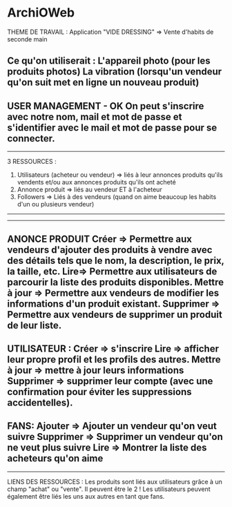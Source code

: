 # ArchiOWeb
THEME DE TRAVAIL : 
Application "VIDE DRESSING" 
=> Vente d'habits de seconde main

Ce qu'on utiliserait : 
L'appareil photo (pour les produits photos)
La vibration (lorsqu'un vendeur qu'on suit met en ligne un nouveau produit)
------------------------------------------------------------------------------------------------------------------------------------
USER MANAGEMENT - OK
On peut s'inscrire avec notre nom, mail et mot de passe et s'identifier avec le mail et mot de passe pour se connecter.
------------------------------------------------------------------------------------------------------------------------------------
------------------------------------------------------------------------------------------------------------------------------------
3 RESSOURCES : 
1. Utilisateurs (acheteur ou vendeur) => liés à leur annonces produits qu'ils vendents et/ou aux annonces produits qu'ils ont acheté
2. Annonce produit => liés au vendeur ET à l'acheteur
3. Followers => Liés à des vendeurs (quand on aime beaucoup les habits d'un ou plusieurs vendeur) 
------------------------------------------------------------------------------------------------------------------------------------
------------------------------------------------------------------------------------------------------------------------------------
ANONCE PRODUIT
Créer => Permettre aux vendeurs d'ajouter des produits à vendre avec des détails tels que le nom, la description, le prix, la taille, etc.
Lire=> Permettre aux utilisateurs de parcourir la liste des produits disponibles.
Mettre à jour => Permettre aux vendeurs de modifier les informations d'un produit existant.
Supprimer => Permettre aux vendeurs de supprimer un produit de leur liste.
------------------------------------------------------------------------------------------------------------------------------------
UTILISATEUR :
Créer => s'inscrire
Lire => afficher leur propre profil et les profils des autres.
Mettre à jour => mettre à jour leurs informations
Supprimer => supprimer leur compte (avec une confirmation pour éviter les suppressions accidentelles).
------------------------------------------------------------------------------------------------------------------------------------
FANS:
Ajouter => Ajouter un vendeur qu'on veut suivre
Supprimer => Supprimer un vendeur qu'on ne veut plus suivre
Lire => Montrer la liste des acheteurs qu'on aime
------------------------------------------------------------------------------------------------------------------------------------
------------------------------------------------------------------------------------------------------------------------------------

LIENS DES RESSOURCES :
Les produits sont liés aux utilisateurs grâce à un champ "achat" ou "vente". Il peuvent être le 2 ! 
Les utilisateurs peuvent également être liés les uns aux autres en tant que fans.

